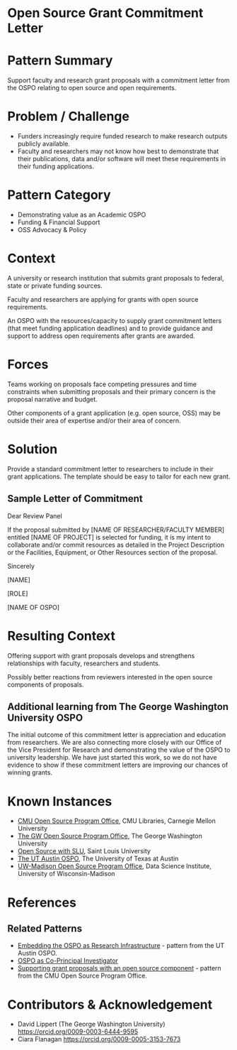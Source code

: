 # Open Source Grant Commitment Letter

# Pattern Summary

Support faculty and research grant proposals with a commitment letter from the OSPO relating to open source and open requirements.

# Problem / Challenge

* Funders increasingly require funded research to make research outputs publicly available.  
* Faculty and researchers may not know how best to demonstrate that their publications, data and/or software will meet these requirements in their funding applications.

# Pattern Category

* Demonstrating value as an Academic OSPO
* Funding & Financial Support
* OSS Advocacy & Policy  

# Context

A university or research institution that submits grant proposals to federal, state or private funding sources.

Faculty and researchers are applying for grants with open source requirements.  

An OSPO with the resources/capacity to supply grant commitment letters (that meet funding application deadlines) and to provide guidance and support to address open requirements after grants are awarded.

# Forces

Teams working on proposals face competing pressures and time constraints when submitting proposals and their primary concern is the proposal narrative and budget. 

Other components of a grant application (e.g. open source, OSS) may be outside their area of expertise and/or their area of concern.

# Solution

Provide a standard commitment letter to researchers to include in their grant applications. The template should be easy to tailor for each new grant.

## Sample Letter of Commitment

Dear Review Panel

If the proposal submitted by [NAME OF RESEARCHER/FACULTY MEMBER] entitled [NAME OF PROJECT] is selected for funding, it is my intent to collaborate and/or commit resources as detailed in the Project Description or the Facilities, Equipment, or Other Resources section of the proposal. 

Sincerely

[NAME]

[ROLE]

[NAME OF OSPO]

# Resulting Context

Offering support with grant proposals develops and strengthens relationships with faculty, researchers and students.

Possibly better reactions from reviewers interested in the open source components of proposals.

## Additional learning from The George Washington University OSPO

The initial outcome of this commitment letter is appreciation and education from researchers.  We are also connecting more closely with our Office of the Vice President for Research and demonstrating the value of the OSPO to university leadership.  We have just started this work, so we do not have evidence to show if these commitment letters are improving our chances of winning grants.

# Known Instances

* [CMU Open Source Program Office](https://www.library.cmu.edu/services/ospo), CMU Libraries, Carnegie Mellon University
* [The GW Open Source Program Office](https://ospo.gwu.edu/), The George Washington University
* [Open Source with SLU](https://oss-slu.github.io/), Saint Louis University
* [The UT Austin OSPO](https://opensource.utexas.edu/), The University of Texas at Austin
* [UW-Madison Open Source Program Office](https://ospo.wisc.edu/), Data Science Institute, University of Wisconsin-Madison 

# References

## Related Patterns

* [Embedding the OSPO as Research Infrastructure](https://github.com/CURIOSSorg/curioss-patterns/blob/main/embedding-the-ospo-as-research-infrastructure.md) - pattern from the UT Austin OSPO.
* [OSPO as Co-Principal Investigator](https://github.com/CURIOSSorg/curioss-patterns/blob/main/ospo-as-co-principal-investigator.md)
* [Supporting grant proposals with an open source component](https://github.com/CURIOSSorg/curioss-patterns/blob/main/supporting-grant-proposals-with-an-open-source-component.md) - pattern from the CMU Open Source Program Office.

# Contributors & Acknowledgement

* David Lippert (The George Washington University) https://orcid.org/0009-0003-6444-9595
* Ciara Flanagan https://orcid.org/0009-0005-3153-7673
